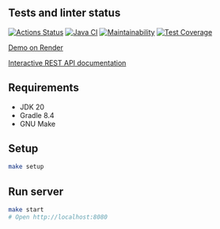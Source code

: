## Tests and linter status

[![Actions Status](https://github.com/dariakoval/java-project-99/actions/workflows/hexlet-check.yml/badge.svg)](https://github.com/dariakoval/java-project-99/actions)
[![Java CI](https://github.com/dariakoval/java-project-99/actions/workflows/generate.yml/badge.svg)](https://github.com/dariakoval/java-project-99/actions/workflows/generate.yml)
[![Maintainability](https://api.codeclimate.com/v1/badges/321e54143db5cce76bd9/maintainability)](https://codeclimate.com/github/dariakoval/java-project-99/maintainability)
[![Test Coverage](https://api.codeclimate.com/v1/badges/321e54143db5cce76bd9/test_coverage)](https://codeclimate.com/github/dariakoval/java-project-99/test_coverage)

[Demo on Render](https://task-manager-0bps.onrender.com/)

[Interactive REST API documentation](https://task-manager-0bps.onrender.com/swagger-ui/index.html)

## Requirements

* JDK 20
* Gradle 8.4
* GNU Make

## Setup

```bash
make setup
```

## Run server

```bash
make start
# Open http://localhost:8080
```
